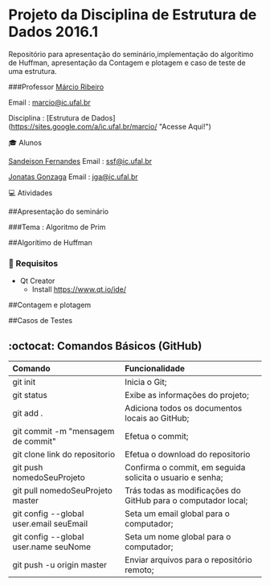 # Projeto da Disciplina de Estrutura de Dados 2016.1

  Repositório para apresentação do seminário,implementação do algorítimo de Huffman, 
  apresentação da Contagem e plotagem e caso de teste de uma estrutura.

###Professor
  [Márcio Ribeiro](https://sites.google.com/a/ic.ufal.br/marcio/ "Professor Márcio Ribeiro")

  Email : <marcio@ic.ufal.br>

  Disciplina : [Estrutura de Dados] (https://sites.google.com/a/ic.ufal.br/marcio/ "Acesse Aqui!")

:mortar_board: Alunos

  [Sandeison Fernandes](https://www.linkedin.com/in/SandeisonFernandes "Sandeison Fernandes")
  Email : <ssf@ic.ufal.br>
  
  [Jonatas Gonzaga](https://github.com/jgaraujo "Jonatas Gonzaga")
  Email : <jga@ic.ufal.br>
  

:computer: Atividades

##Apresentação do seminário


###Tema : Algoritmo de Prim




##Algorítimo de Huffman






### :beginner: Requisitos 
* Qt Creator
  * Install <https://www.qt.io/ide/>








##Contagem e plotagem







##Casos de Testes









## :octocat: Comandos Básicos (GitHub)
Comando | Funcionalidade
:-- | :-- 
git init | Inicia o Git;
git status | Exibe as informações do projeto;
git add . | Adiciona  todos os documentos locais ao GitHub;
git commit -m "mensagem de commit" | Efetua o commit;
git clone link do repositorio | Efetua o download do repositorio
git push nomedoSeuProjeto | Confirma o commit, em seguida solicita o usuario e senha;
git pull nomedoSeuProjeto master | Trás todas as modificações do GitHub para o computador local;
git config --global user.email seuEmail | Seta um email global para o computador;
git config --global user.name seuNome | Seta um nome global para o computador;
git push -u origin master | Enviar arquivos para o repositório remoto;


